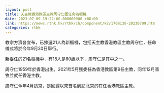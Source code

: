 ```yaml
---
layout: post
title: 天主教香港教區主教周守仁獲任命為樞機
date: 2023-07-09 19:22:00.000000000 +08:00
link: https://news.rthk.hk/rthk/ch/component/k2/1708130-20230709.htm
categories: rthk
---
```


教宗方濟各宣布，已揀選21人為新樞機，包括天主教香港教區主教周守仁，任命儀式將於今年9月30日舉行。

新委任的21名樞機中，有18人是80歲以下，周守仁是其中之一。

周守仁1959年於香港出生，2021年5月獲委任為香港教區第9任主教，同年12月晉牧並就任香港主教。

周守仁今年4月訪京，是回歸以來首名到訪北京的在任香港教區主教。
